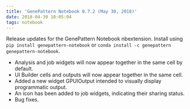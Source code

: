 ```yaml
---
title: 'GenePattern Notebook 0.7.2 (May 30, 2018)'
date: 2018-04-30 10:05:04
tags: notebook
---
```


Release updates for the GenePattern Notebook nbextension. Install using ``pip install genepattern-notebook`` or ``conda install -c genepattern genepattern-notebook``. 

- Analysis and job widgets will now appear together in the same cell by default.
- UI Builder cells and outputs will now appear together in the same cell.
- Added a new widget GPUIOutput intended to visually display programmatic output.
- An icon has been added to job widgets, indicating their sharing status.
- Bug fixes.
